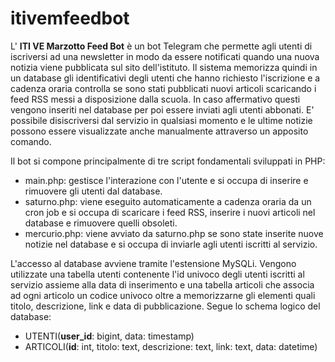 # itivemfeedbot

L' __ITI VE Marzotto Feed Bot__ è un bot Telegram che permette agli utenti di iscriversi ad una newsletter in modo da essere notificati quando una nuova notizia viene pubblicata sul sito dell'istituto.
Il sistema memorizza quindi in un database gli identificativi degli utenti che hanno richiesto l'iscrizione e a cadenza oraria controlla se sono stati pubblicati nuovi articoli scaricando i feed RSS messi a disposizione dalla scuola.
In caso affermativo questi vengono inseriti nel database per poi essere inviati agli utenti abbonati.
E' possibile disiscriversi dal servizio in qualsiasi momento e le ultime notizie possono essere visualizzate anche manualmente attraverso un apposito comando.

Il bot si compone principalmente di tre script fondamentali sviluppati in PHP:
- main.php: gestisce l'interazione con l'utente e si occupa di inserire e rimuovere gli utenti dal database.
- saturno.php: viene eseguito automaticamente a cadenza oraria da un cron job e si occupa di scaricare i feed RSS, inserire i nuovi articoli nel database e rimuovere quelli obsoleti.
- mercurio.php: viene avviato da saturno.php se sono state inserite nuove notizie nel database e si occupa di inviarle agli utenti iscritti al servizio.

L'accesso al database avviene tramite l'estensione MySQLi.
Vengono utilizzate una tabella utenti contenente l'id univoco degli utenti iscritti al servizio assieme alla data di inserimento e una tabella articoli che associa ad ogni articolo un codice univoco oltre a memorizzarne gli elementi quali titolo, descrizione, link e data di pubblicazione.
Segue lo schema logico del database:

- UTENTI(__user_id__: bigint, data: timestamp)
- ARTICOLI(__id__: int, titolo: text, descrizione: text, link: text, data: datetime)